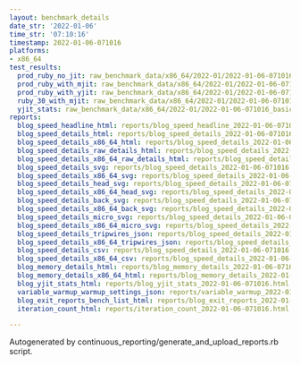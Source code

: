 ```yaml
---
layout: benchmark_details
date_str: '2022-01-06'
time_str: '07:10:16'
timestamp: 2022-01-06-071016
platforms:
- x86_64
test_results:
  prod_ruby_no_jit: raw_benchmark_data/x86_64/2022-01/2022-01-06-071016_basic_benchmark_prod_ruby_no_jit.json
  prod_ruby_with_mjit: raw_benchmark_data/x86_64/2022-01/2022-01-06-071016_basic_benchmark_prod_ruby_with_mjit.json
  prod_ruby_with_yjit: raw_benchmark_data/x86_64/2022-01/2022-01-06-071016_basic_benchmark_prod_ruby_with_yjit.json
  ruby_30_with_mjit: raw_benchmark_data/x86_64/2022-01/2022-01-06-071016_basic_benchmark_ruby_30_with_mjit.json
  yjit_stats: raw_benchmark_data/x86_64/2022-01/2022-01-06-071016_basic_benchmark_yjit_stats.json
reports:
  blog_speed_headline_html: reports/blog_speed_headline_2022-01-06-071016.html
  blog_speed_details_html: reports/blog_speed_details_2022-01-06-071016.html
  blog_speed_details_x86_64_html: reports/blog_speed_details_2022-01-06-071016.x86_64.html
  blog_speed_details_raw_details_html: reports/blog_speed_details_2022-01-06-071016.raw_details.html
  blog_speed_details_x86_64_raw_details_html: reports/blog_speed_details_2022-01-06-071016.x86_64.raw_details.html
  blog_speed_details_svg: reports/blog_speed_details_2022-01-06-071016.svg
  blog_speed_details_x86_64_svg: reports/blog_speed_details_2022-01-06-071016.x86_64.svg
  blog_speed_details_head_svg: reports/blog_speed_details_2022-01-06-071016.head.svg
  blog_speed_details_x86_64_head_svg: reports/blog_speed_details_2022-01-06-071016.x86_64.head.svg
  blog_speed_details_back_svg: reports/blog_speed_details_2022-01-06-071016.back.svg
  blog_speed_details_x86_64_back_svg: reports/blog_speed_details_2022-01-06-071016.x86_64.back.svg
  blog_speed_details_micro_svg: reports/blog_speed_details_2022-01-06-071016.micro.svg
  blog_speed_details_x86_64_micro_svg: reports/blog_speed_details_2022-01-06-071016.x86_64.micro.svg
  blog_speed_details_tripwires_json: reports/blog_speed_details_2022-01-06-071016.tripwires.json
  blog_speed_details_x86_64_tripwires_json: reports/blog_speed_details_2022-01-06-071016.x86_64.tripwires.json
  blog_speed_details_csv: reports/blog_speed_details_2022-01-06-071016.csv
  blog_speed_details_x86_64_csv: reports/blog_speed_details_2022-01-06-071016.x86_64.csv
  blog_memory_details_html: reports/blog_memory_details_2022-01-06-071016.html
  blog_memory_details_x86_64_html: reports/blog_memory_details_2022-01-06-071016.x86_64.html
  blog_yjit_stats_html: reports/blog_yjit_stats_2022-01-06-071016.html
  variable_warmup_warmup_settings_json: reports/variable_warmup_2022-01-06-071016.warmup_settings.json
  blog_exit_reports_bench_list_html: reports/blog_exit_reports_2022-01-06-071016.bench_list.html
  iteration_count_html: reports/iteration_count_2022-01-06-071016.html

---
```

Autogenerated by continuous_reporting/generate_and_upload_reports.rb script.
